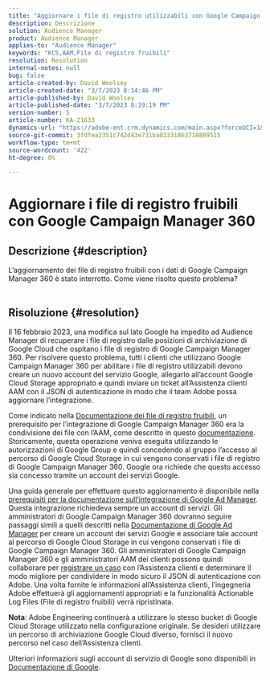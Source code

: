 ```yaml
---
title: "Aggiornare i file di registro utilizzabili con Google Campaign Manager 360"
description: Descrizione
solution: Audience Manager
product: Audience Manager
applies-to: "Audience Manager"
keywords: "KCS,AAM,File di registro fruibili"
resolution: Resolution
internal-notes: null
bug: false
article-created-by: David Woolsey
article-created-date: "3/7/2023 8:14:46 PM"
article-published-by: David Woolsey
article-published-date: "3/7/2023 8:19:19 PM"
version-number: 5
article-number: KA-21633
dynamics-url: "https://adobe-ent.crm.dynamics.com/main.aspx?forceUCI=1&pagetype=entityrecord&etn=knowledgearticle&id=3ce4b3b1-24bd-ed11-83fe-6045bd006e5a"
source-git-commit: 3fdfea2351c742d43e731ba03331863718809515
workflow-type: tm+mt
source-wordcount: '422'
ht-degree: 0%

---
```


# Aggiornare i file di registro fruibili con Google Campaign Manager 360

## Descrizione {#description}

L’aggiornamento dei file di registro fruibili con i dati di Google Campaign Manager 360 è stato interrotto. Come viene risolto questo problema?
<br> 

## Risoluzione {#resolution}


Il 16 febbraio 2023, una modifica sul lato Google ha impedito ad Audience Manager di recuperare i file di registro dalle posizioni di archiviazione di Google Cloud che ospitano i file di registro di Google Campaign Manager 360. Per risolvere questo problema, tutti i clienti che utilizzano Google Campaign Manager 360 per abilitare i file di registro utilizzabili devono creare un nuovo account del servizio Google, allegarlo all’account Google Cloud Storage appropriato e quindi inviare un ticket all’Assistenza clienti AAM con il JSON di autenticazione in modo che il team Adobe possa aggiornare l’integrazione.

Come indicato nella [Documentazione dei file di registro fruibili](https://experienceleague.adobe.com/docs/audience-manager/user-guide/implementation-integration-guides/media-data-integration/actionable-log-files.html?lang=en), un prerequisito per l’integrazione di Google Campaign Manager 360 era la condivisione dei file con l’AAM, come descritto in questo [documentazione](https://experienceleague.adobe.com/docs/audience-manager/user-guide/reporting/audience-optimization-reports/audience-optimization-advertisers/import-dcm.html?lang=en). Storicamente, questa operazione veniva eseguita utilizzando le autorizzazioni di Google Group e quindi concedendo al gruppo l’accesso al percorso di Google Cloud Storage in cui vengono conservati i file di registro di Google Campaign Manager 360. Google ora richiede che questo accesso sia concesso tramite un account dei servizi Google.

Una guida generale per effettuare questo aggiornamento è disponibile nella [prerequisiti per la documentazione sull’integrazione di Google Ad Manager](https://experienceleague.adobe.com/docs/audience-manager/user-guide/reporting/audience-optimization-reports/audience-optimization-publishers/import-dfp.html?lang=en). Questa integrazione richiedeva sempre un account di servizi. Gli amministratori di Google Campaign Manager 360 dovranno seguire passaggi simili a quelli descritti nella [Documentazione di Google Ad Manager](https://experienceleague.adobe.com/docs/audience-manager/user-guide/reporting/audience-optimization-reports/audience-optimization-publishers/import-dfp.html?lang=en) per creare un account dei servizi Google e associare tale account al percorso di Google Cloud Storage in cui vengono conservati i file di Google Campaign Manager 360. Gli amministratori di Google Campaign Manager 360 e gli amministratori AAM dei clienti possono quindi collaborare per [registrare un caso](https://experienceleague.adobe.com/docs/customer-one/using/home.html) con l’Assistenza clienti e determinare il modo migliore per condividere in modo sicuro il JSON di autenticazione con Adobe. Una volta fornite le informazioni all’Assistenza clienti, l’ingegneria Adobe effettuerà gli aggiornamenti appropriati e la funzionalità Actionable Log Files (File di registro fruibili) verrà ripristinata.

<b>Nota</b>: Adobe Engineering continuerà a utilizzare lo stesso bucket di Google Cloud Storage utilizzato nella configurazione originale. Se desideri utilizzare un percorso di archiviazione Google Cloud diverso, fornisci il nuovo percorso nel caso dell’Assistenza clienti.

Ulteriori informazioni sugli account di servizio di Google sono disponibili in [Documentazione di Google](https://cloud.google.com/iam/docs/service-accounts-create#creating_a_service_account).
